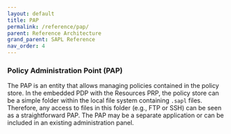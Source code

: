 ```yaml
---
layout: default
title: PAP
permalink: /reference/pap/
parent: Reference Architecture
grand_parent: SAPL Reference
nav_order: 4
---
```


### Policy Administration Point (PAP)

The PAP is an entity that allows managing policies contained in the policy store. In the embedded PDP with the Resources PRP, the policy store can be a simple folder within the local file system containing `.sapl` files. Therefore, any access to files in this folder (e.g., FTP or SSH) can be seen as a straightforward PAP. The PAP may be a separate application or can be included in an existing administration panel.